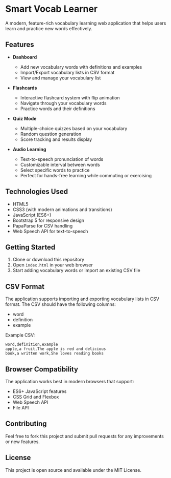 # Smart Vocab Learner

A modern, feature-rich vocabulary learning web application that helps users learn and practice new words effectively.

## Features

- **Dashboard**
  - Add new vocabulary words with definitions and examples
  - Import/Export vocabulary lists in CSV format
  - View and manage your vocabulary list

- **Flashcards**
  - Interactive flashcard system with flip animation
  - Navigate through your vocabulary words
  - Practice words and their definitions

- **Quiz Mode**
  - Multiple-choice quizzes based on your vocabulary
  - Random question generation
  - Score tracking and results display

- **Audio Learning**
  - Text-to-speech pronunciation of words
  - Customizable interval between words
  - Select specific words to practice
  - Perfect for hands-free learning while commuting or exercising

## Technologies Used

- HTML5
- CSS3 (with modern animations and transitions)
- JavaScript (ES6+)
- Bootstrap 5 for responsive design
- PapaParse for CSV handling
- Web Speech API for text-to-speech

## Getting Started

1. Clone or download this repository
2. Open `index.html` in your web browser
3. Start adding vocabulary words or import an existing CSV file

## CSV Format

The application supports importing and exporting vocabulary lists in CSV format. The CSV should have the following columns:
- word
- definition
- example

Example CSV:
```csv
word,definition,example
apple,a fruit,The apple is red and delicious
book,a written work,She loves reading books
```

## Browser Compatibility

The application works best in modern browsers that support:
- ES6+ JavaScript features
- CSS Grid and Flexbox
- Web Speech API
- File API

## Contributing

Feel free to fork this project and submit pull requests for any improvements or new features.

## License

This project is open source and available under the MIT License. 